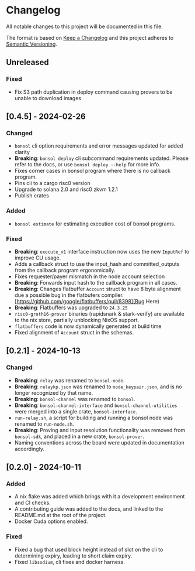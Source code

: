 # Changelog
All notable changes to this project will be documented in this file.

The format is based on [Keep a Changelog](http://keepachangelog.com/en/1.0.0/)
and this project adheres to [Semantic Versioning](http://semver.org/spec/v2.0.0.html).

## Unreleased

### Fixed
* Fix S3 path duplication in deploy command causing provers to be unable to download images

## [0.4.5] - 2024-02-26

### Changed
* `bonsol` cli option requirements and error messages updated for added clarity
* **Breaking**: `bonsol deploy` cli subcommand requirements updated. Please refer to the docs, or use `bonsol deploy --help` for more info.
* Fixes corner cases in bonsol program where there is no callback program.
* Pins cli to a cargo risc0 version
* Upgrade to solana 2.0 and risc0 zkvm 1.2.1
* Publish crates

### Added
* `bonsol estimate` for estimating execution cost of bonsol programs.

### Fixed
* **Breaking**: `execute_v1` interface instruction now uses the new `InputRef` to improve CU usage.
* Adds a callback struct to use the input_hash and committed_outputs from the callback program ergonomically.
* Fixes requester/payer mismatch in the node account selection
* **Breaking**: Forwards input hash to the callback program in all cases.
* **Breaking**: Changes flatbuffer `Account` struct to have 8 byte alignment due a possible bug in the flatbufers compiler. [https://github.com/google/flatbuffers/pull/8398](Bug Here)
* **Breaking**: Flatbuffers was upgraded to `24.3.25`
* `risc0-groth16-prover` binaries (rapidsnark & stark-verify) are available to the nix store, partially unblocking NixOS support.
* `flatbuffers` code is now dynamically generated at build time
* Fixed alignment of `Account` struct in the schemas.

## [0.2.1] - 2024-10-13

### Changed
* **Breaking**: `relay` was renamed to `bonsol-node`.
* **Breaking**: `relaykp.json` was renamed to `node_keypair.json`, and is no longer recognized by that name.
* **Breaking**: `bonsol-channel` was renamed to `bonsol`.
* **Breaking**: `bonsol-channel-interface` and `bonsol-channel-utilities` were merged into a single crate, `bonsol-interface`.
* `run-relay.sh`, a script for building and running a bonsol node was renamed to `run-node.sh`.
* **Breaking**: Proving and input resolution functionality was removed from `bonsol-sdk`, and placed in a new crate, `bonsol-prover`.
* Naming conventions across the board were updated in documentation accordingly.

## [0.2.0] - 2024-10-11

### Added
* A nix flake was added which brings with it a development environment and CI checks.
* A contributing guide was added to the docs, and linked to the README.md at the root of the project.
* Docker Cuda options enabled.

### Fixed
* Fixed a bug that used block height instead of slot on the cli to determining expiry, leading to short claim expiry.
* Fixed `libsodium`, cli fixes and docker harness.
